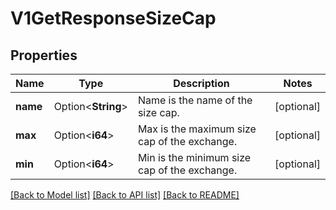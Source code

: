 # V1GetResponseSizeCap

## Properties

Name | Type | Description | Notes
------------ | ------------- | ------------- | -------------
**name** | Option<**String**> | Name is the name of the size cap. | [optional]
**max** | Option<**i64**> | Max is the maximum size cap of the exchange. | [optional]
**min** | Option<**i64**> | Min is the minimum size cap of the exchange. | [optional]

[[Back to Model list]](../README.md#documentation-for-models) [[Back to API list]](../README.md#documentation-for-api-endpoints) [[Back to README]](../README.md)


